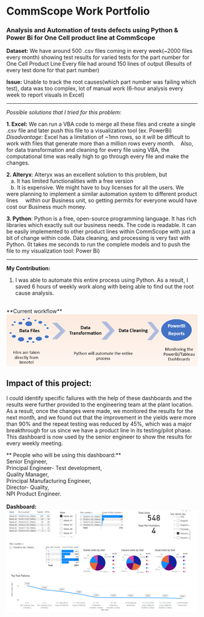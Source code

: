 # CommScope Work Portfolio
### Analysis and Automation of tests defects using Python & Power Bi for One Cell product line at CommScope

**Dataset:** We have around 500 .csv files coming in every week(~2000 files every month) showing test results for varied tests for the part number for One Cell Product Line
          Every file had around 150 lines of output (Results of every test done for that part number)
          
**Issue:** Unable to track the root causes(which part number was failing which test), data was too complex, lot of manual work (6-hour analysis every week to report visuals in Excel)
 
 -----
 
_Possible solutions that I tried for this problem:_


**1. Excel:** We can run a VBA code to merge all these files and create a single .csv file and later push this file to a visualization tool (ex. PowerBi)
&nbsp;&nbsp; _Disadvantage:_ Excel has a limitation of ~1mn rows, so it will be difficult to work with files that generate more than a million rows every month.
&nbsp;&nbsp; Also, for data transformation and cleaning for every file using VBA, the computational time was really high to go through every file and make the changes. 
 
**2. Alteryx**: Alteryx was an excellent solution to this problem, but <br>
&nbsp;&nbsp; a. It has limited functionalities with a free version  <br>
&nbsp;&nbsp; b. It is expensive. We might have to buy licenses for all the users. We were planning to implement a similar automation system to different product lines &nbsp;&nbsp;&nbsp; within our Business unit, so getting permits for everyone would have cost our Business much money.

**3. Python**: Python is a free, open-source programming language. It has rich libraries which exactly suit our business needs. The code is readable. It can be easily implemented to other product lines within CommScope with just a bit of change within code. Data cleaning, and processing is very fast with Python. (It takes me seconds to run the complete models and to push the file to my visualization tool: Power Bi)

-----
**My Contribution:**
1. I was able to automate this entire process using Python.  As a result, I saved 6 hours of weekly work along with being able to find out the root cause analysis.
<br>
**Current workflow**
<img src="commscope_work_portfolio/process.png">

**Impact of this project:** 
----
I could identify specific failures with the help of these dashboards and the results were further provided to the engineering team at the plant location. As a result, once the changes were made, we monitored the results for the next month, and we found out that the improvement in the yields were more than 90% and the repeat testing was reduced by 45%, which was a major breakthrough for us since we have a product line in its testing/pilot phase.
                    This dashboard is now used by the senior engineer to show the results for every weekly meeting.
                    
** People who will be using this dashboard:**<br>
 Senior Engineer,<br>
 Principal Engineer- Test development,<br>
 Quality Manager,<br>
 Principal Manufacturing Engineer,<br>
 Director- Quality,<br>
 NPI Product Engineer.<br>
<br>
**Dashboard:**
<br>
<img src="commscope_work_portfolio/AUTOMATION.png" WIDTH="1000">













 

